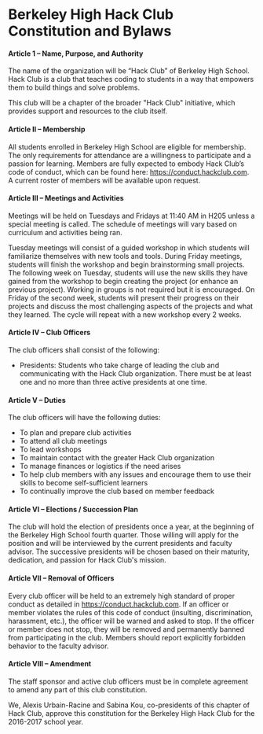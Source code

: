 # Berkeley High Hack Club Constitution and Bylaws

#### Article 1 – Name, Purpose, and Authority

The name of the organization will be “Hack Club” of Berkeley High School. Hack Club is a club that teaches coding to students in a way that empowers them to build things and solve problems.

This club will be a chapter of the broader "Hack Club" initiative, which provides support and resources to the club itself.

#### Article II – Membership

All students enrolled in Berkeley High School are eligible for membership. The only requirements for attendance are a willingness to participate and a passion for learning. Members are fully expected to embody Hack Club’s code of conduct, which can be found here: https://conduct.hackclub.com. A current roster of members will be available upon request.

#### Article III – Meetings and Activities

Meetings will be held on Tuesdays and Fridays at 11:40 AM in H205 unless a special meeting is called. The schedule of meetings will vary based on curriculum and activities being ran.

Tuesday meetings will consist of a guided workshop in which students will familiarize themselves with new tools and tools. During Friday meetings, students will finish the workshop and begin brainstorming small projects. The following week on Tuesday, students will use the new skills they have gained from the workshop to begin creating the project (or enhance an previous project). Working in groups is not required but it is encouraged. On Friday of the second week, students will present their progress on their projects and discuss the most challenging aspects of the projects and what they learned. The cycle will repeat with a new workshop every 2 weeks.

#### Article IV – Club Officers

The club officers shall consist of the following:

- Presidents: Students who take charge of leading the club and communicating with the Hack Club organization. There must be at least one and no more than three active presidents at one time.

#### Article V – Duties

The club officers will have the following duties:

- To plan and prepare club activities
- To attend all club meetings
- To lead workshops
- To maintain contact with the greater Hack Club organization
- To manage finances or logistics if the need arises
- To help club members with any issues and encourage them to use their skills to become self-sufficient learners
- To continually improve the club based on member feedback

#### Article VI – Elections / Succession Plan

The club will hold the election of presidents once a year, at the beginning of the Berkeley High School fourth quarter. Those willing will apply for the position and will be interviewed by the current presidents and faculty advisor. The successive presidents will be chosen based on their maturity, dedication, and passion for Hack Club's mission.

#### Article VII – Removal of Officers

Every club officer will be held to an extremely high standard of proper conduct as detailed in https://conduct.hackclub.com. If an officer or member violates the rules of this code of conduct (insulting, discrimination, harassment, etc.), the officer will be warned and asked to stop. If the officer or member does not stop, they will be removed and permanently banned from participating in the club. Members should report explicitly forbidden behavior to the faculty advisor.

#### Article VIII – Amendment

The staff sponsor and active club officers must be in complete agreement to amend any part of this club constitution.

We, Alexis Urbain-Racine and Sabina Kou, co-presidents of this chapter of Hack Club, approve this constitution for the Berkeley High Hack Club for the 2016-2017 school year.
